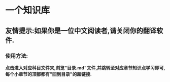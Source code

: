 # 一个知识库
## 友情提示:如果你是一位中文阅读者,请关闭你的翻译软件.
### 使用方法:
<p style="font-weight:bold">点击进入对应科目文件夹,浏览"目录.md"文件,并跳转至对应章节知识点学习即可,每个小章节的顶部都有"回到目录"的超链接.</p>